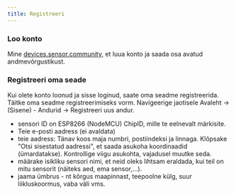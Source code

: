 ```yaml
---
title: Registreeri
---
```


### Loo konto

Mine [devices.sensor.community](https://devices.sensor.community), et luua konto ja saada osa avatud andmevõrgustikust.


### Registreeri oma seade
Kui olete konto loonud ja sisse loginud, saate oma seadme registreerida. Täitke oma seadme registreerimiseks vorm. Navigeerige jaotisele Avaleht -&gt; (Sisene) - Andurid -&gt; Registreeri uus andur.

* sensori ID on ESP8266 (NodeMCU) ChipID, mille te eelnevalt märkisite.
* Teie e-posti aadress (ei avaldata)
* teie aadress: Tänav koos maja numbri, postiindeksi ja linnaga. Klõpsake "Otsi sisestatud aadressi", et saada asukoha koordinaadid (ümardatakse). Kontrollige viigu asukohta, vajadusel muutke seda.
* määrake isikliku sensori nimi, et neid oleks lihtsam eraldada, kui teil on mitu sensorit (näiteks aed, ema sensor,...).
* jaama ümbrus - nt kõrgus maapinnast, teepoolne külg, suur liikluskoormus, vaba väli vms.
